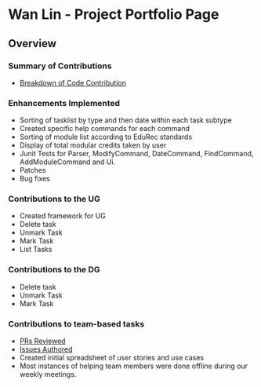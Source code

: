 # Wan Lin - Project Portfolio Page

## Overview

### Summary of Contributions
- [Breakdown of Code Contribution](https://nus-cs2113-ay2223s2.github.io/tp-dashboard/?search=wan-lin&sort=groupTitle&sortWithin=title&timeframe=commit&mergegroup=&groupSelect=groupByRepos&breakdown=true&checkedFileTypes=docs~functional-code~test-code~other&since=2023-02-17&tabOpen=true&tabType=zoom&zA=T-Wan-Lin&zR=AY2223S2-CS2113-T13-4%2Ftp%5Bmaster%5D&zACS=109.1875&zS=2023-02-17&zFS=wan-lin&zU=2023-04-03&zMG=false&zFTF=commit&zFGS=groupByRepos&zFR=false)
### Enhancements Implemented
- Sorting of tasklist by type and then date within each task subtype
- Created specific help commands for each command
- Sorting of module list according to EduRec standards
- Display of total modular credits taken by user
- Junit Tests for Parser, ModifyCommand, DateCommand, FindCommand, AddModuleCommand and Ui.
- Patches 
- Bug fixes

### Contributions to the UG
- Created framework for UG
- Delete task
- Unmark Task
- Mark Task
- List Tasks

### Contributions to the DG
- Delete task
- Unmark Task
- Mark Task

### Contributions to team-based tasks

- [PRs Reviewed](https://github.com/AY2223S2-CS2113-T13-4/tp/pulls?q=is%3Apr+reviewed-by%3At-wan-lin)
- [Issues Authored](https://github.com/AY2223S2-CS2113-T13-4/tp/issues?q=is%3Aissue+author%3A%40me+is%3Aclosed)
- Created initial spreadsheet of user stories and use cases
- Most instances of helping team members were done offline during our weekly meetings.
